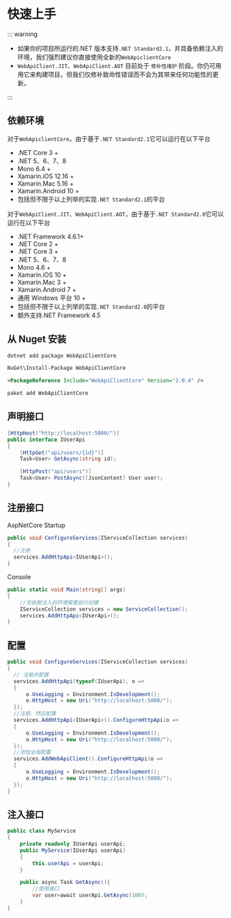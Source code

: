 ﻿# 快速上手

::: warning

- 如果你的项目所运行的.NET 版本支持`.NET Standard2.1`，并具备依赖注入的环境，我们强烈建议你直接使用全新的`WebApiclientCore`
- `WebApiClient.JIT`、`WebApiClient.AOT` 目前处于 `修补性维护` 阶段。你仍可用用它来构建项目，但我们仅修补致命性错误而不会为其带来任何功能性的更新。

:::

## 依赖环境

对于`WebApiclientCore`，由于基于`.NET Standard2.1`它可以运行在以下平台

- .NET Core 3 +
- .NET 5、6、7、8
- Mono 6.4 +
- Xamarin.iOS 12.16 +
- Xamarin.Mac 5.16 +
- Xamarin.Android 10 +
- 包括但不限于以上列举的实现`.NET Standard2.1`的平台

对于`WebApiClient.JIT`、`WebApiClient.AOT`，由于基于`.NET Standard2.0`它可以运行在以下平台

- .NET Framework 4.6.1+
- .NET Core 2 +
- .NET Core 3 +
- .NET 5、6、7、8
- Mono 4.6 +
- Xamarin.iOS 10 +
- Xamarin.Mac 3 +
- Xamarin.Android 7 +
- 通用 Windows 平台 10 +
- 包括但不限于以上列举的实现`.NET Standard2.0`的平台
- 额外支持.NET Framework 4.5

## 从 Nuget 安装

<CodeGroup>

  <CodeGroupItem title=".NET CLI" active>

```bash
dotnet add package WebApiClientCore
```

  </CodeGroupItem>

  <CodeGroupItem title=" Package Manager">

```bash
NuGet\Install-Package WebApiClientCore
```

  </CodeGroupItem>

  <CodeGroupItem title="PackageReference">

```xml
<PackageReference Include="WebApiClientCore" Version="2.0.4" />
```

  </CodeGroupItem>
    <CodeGroupItem title="Paket CLI">

```bash
paket add WebApiClientCore
```

  </CodeGroupItem>
</CodeGroup>

## 声明接口

```csharp
[HttpHost("http://localhost:5000/")]
public interface IUserApi
{
    [HttpGet("api/users/{id}")]
    Task<User> GetAsync(string id);

    [HttpPost("api/users")]
    Task<User> PostAsync([JsonContent] User user);
}
```

## 注册接口

AspNetCore Startup

```csharp
public void ConfigureServices(IServiceCollection services)
{
  //注册
  services.AddHttpApi<IUserApi>();
}
```

Console

```csharp
public static void Main(string[] args)
{
    //无依赖注入的环境需要自行创建
    IServiceCollection services = new ServiceCollection();
    services.AddHttpApi<IUserApi>();
}
```

## 配置

```csharp
public void ConfigureServices(IServiceCollection services)
{
  // 注册并配置
  services.AddHttpApi(typeof(IUserApi), o =>
  {
      o.UseLogging = Environment.IsDevelopment();
      o.HttpHost = new Uri("http://localhost:5000/");
  });
  //注册，然后配置
  services.AddHttpApi<IUserApi>().ConfigureHttpApi(o =>
  {
      o.UseLogging = Environment.IsDevelopment();
      o.HttpHost = new Uri("http://localhost:5000/");
  });
  //添加全局配置
  services.AddWebApiClient().ConfigureHttpApi(o =>
  {
      o.UseLogging = Environment.IsDevelopment();
      o.HttpHost = new Uri("http://localhost:5000/");
  });
}
```

## 注入接口

```csharp
public class MyService
{
    private readonly IUserApi userApi;
    public MyService(IUserApi userApi)
    {
        this.userApi = userApi;
    }

    public async Task GetAsync(){
        //使用接口
        var user=await userApi.GetAsync(100);
    }
}
```
